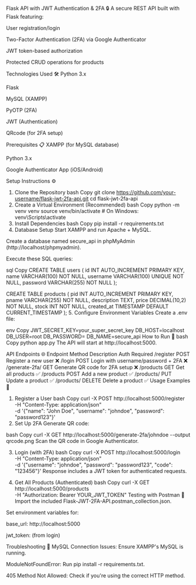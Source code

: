 Flask API with JWT Authentication & 2FA 🔒
A secure REST API built with Flask featuring:

User registration/login

Two-Factor Authentication (2FA) via Google Authenticator

JWT token-based authorization

Protected CRUD operations for products

Technologies Used 🛠️
Python 3.x

Flask

MySQL (XAMPP)

PyOTP (2FA)

JWT (Authentication)

QRcode (for 2FA setup)

Prerequisites 📋
XAMPP (for MySQL database)

Python 3.x

Google Authenticator App (iOS/Android)

Setup Instructions ⚙️
1. Clone the Repository
bash
Copy
git clone https://github.com/your-username/flask-jwt-2fa-api.git
cd flask-jwt-2fa-api
2. Create a Virtual Environment (Recommended)
bash
Copy
python -m venv venv
source venv/bin/activate  # On Windows: venv\Scripts\activate
3. Install Dependencies
bash
Copy
pip install -r requirements.txt
4. Database Setup
Start XAMPP and run Apache + MySQL.

Create a database named secure_api in phpMyAdmin (http://localhost/phpmyadmin).

Execute these SQL queries:

sql
Copy
CREATE TABLE users (
    id INT AUTO_INCREMENT PRIMARY KEY,
    name VARCHAR(100) NOT NULL,
    username VARCHAR(100) UNIQUE NOT NULL,
    password VARCHAR(255) NOT NULL
);

CREATE TABLE products (
    pid INT AUTO_INCREMENT PRIMARY KEY,
    pname VARCHAR(255) NOT NULL,
    description TEXT,
    price DECIMAL(10,2) NOT NULL,
    stock INT NOT NULL,
    created_at TIMESTAMP DEFAULT CURRENT_TIMESTAMP
);
5. Configure Environment Variables
Create a .env file:

env
Copy
JWT_SECRET_KEY=your_super_secret_key
DB_HOST=localhost
DB_USER=root
DB_PASSWORD=
DB_NAME=secure_api
How to Run 🚀
bash
Copy
python app.py
The API will start at http://localhost:5000.

API Endpoints 🌐
Endpoint	Method	Description	Auth Required
/register	POST	Register a new user	❌
/login	POST	Login with username/password + 2FA	❌
/generate-2fa/<username>	GET	Generate QR code for 2FA setup	❌
/products	GET	Get all products	✅
/products	POST	Add a new product	✅
/products/<pid>	PUT	Update a product	✅
/products/<pid>	DELETE	Delete a product	✅
Usage Examples 📖
1. Register a User
bash
Copy
curl -X POST http://localhost:5000/register \
-H "Content-Type: application/json" \
-d '{"name": "John Doe", "username": "johndoe", "password": "password123"}'
2. Set Up 2FA
Generate QR code:

bash
Copy
curl -X GET http://localhost:5000/generate-2fa/johndoe --output qrcode.png
Scan the QR code in Google Authenticator.

3. Login (with 2FA)
bash
Copy
curl -X POST http://localhost:5000/login \
-H "Content-Type: application/json" \
-d '{"username": "johndoe", "password": "password123", "code": "123456"}'
Response includes a JWT token for authenticated requests.

4. Get All Products (Authenticated)
bash
Copy
curl -X GET http://localhost:5000/products \
-H "Authorization: Bearer YOUR_JWT_TOKEN"
Testing with Postman 🧪
Import the included Flask-JWT-2FA-API.postman_collection.json.

Set environment variables for:

base_url: http://localhost:5000

jwt_token: (from login)

Troubleshooting 🔧
MySQL Connection Issues: Ensure XAMPP's MySQL is running.

ModuleNotFoundError: Run pip install -r requirements.txt.

405 Method Not Allowed: Check if you're using the correct HTTP method.
